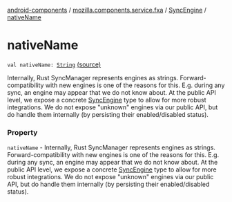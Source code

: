 [android-components](../../index.md) / [mozilla.components.service.fxa](../index.md) / [SyncEngine](index.md) / [nativeName](./native-name.md)

# nativeName

`val nativeName: `[`String`](https://kotlinlang.org/api/latest/jvm/stdlib/kotlin/-string/index.html) [(source)](https://github.com/mozilla-mobile/android-components/blob/master/components/service/firefox-accounts/src/main/java/mozilla/components/service/fxa/Config.kt#L55)

Internally, Rust SyncManager represents engines as strings. Forward-compatibility
with new engines is one of the reasons for this. E.g. during any sync, an engine may appear that we
do not know about. At the public API level, we expose a concrete [SyncEngine](index.md) type to allow for more
robust integrations. We do not expose "unknown" engines via our public API, but do handle them
internally (by persisting their enabled/disabled status).

### Property

`nativeName` - Internally, Rust SyncManager represents engines as strings. Forward-compatibility
with new engines is one of the reasons for this. E.g. during any sync, an engine may appear that we
do not know about. At the public API level, we expose a concrete [SyncEngine](index.md) type to allow for more
robust integrations. We do not expose "unknown" engines via our public API, but do handle them
internally (by persisting their enabled/disabled status).
